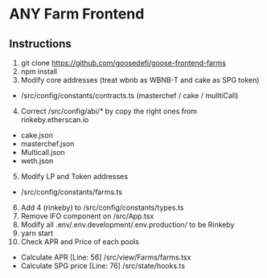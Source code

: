 # ANY Farm Frontend
## Instructions
1. git clone https://github.com/goosedefi/goose-frontend-farms
2. npm install
3. Modify core addresses (treat wbnb as WBNB-T and cake as SPG token)
- /src/config/constants/contracts.ts (masterchef / cake / mulltiCall)
4. Correct /src/config/abi/* by copy the right ones from rinkeby.etherscan.io
- cake.json 
- masterchef.json
- Multicall.json
- weth.json 
5. Modify LP and Token addresses
- /src/config/constants/farms.ts
6. Add 4 (rinkeby) to /src/config/constants/types.ts
7. Remove IFO component on /src/App.tsx
8. Modify all .env/.env.development/.env.production/ to be Rinkeby
9. yarn start
10. Check APR and Price of each pools
- Calculate APR [Line: 56] /src/view/Farms/farms.tsx
- Calculate SPG price [Line: 76] /src/state/hooks.ts

